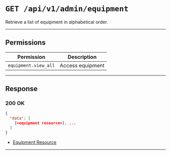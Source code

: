 # `GET /api/v1/admin/equipment`

Retrieve a list of equipment in alphabetical order.


---

## Permissions
| Permission            | Description         |
|-----------------------|---------------------|
| `equipment.view_all`  | Access equipment    |

---

## Response

### 200 OK
```json
{
  "data": [
    {<equipment resource>}, ...
  ]
}
```
- [Equipment Resource](equipment_resource.md)

---
